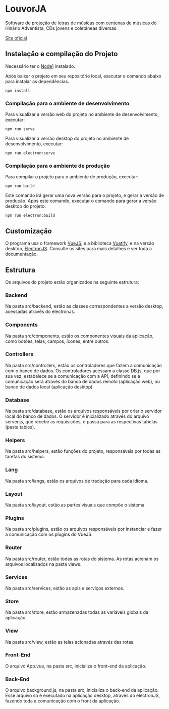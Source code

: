 # LouvorJA

Software de projeção de letras de músicas com centenas de músicas do Hinário Adventista, CDs jovens e coletâneas diversas.

[Site oficial](https://louvorja.com.br/)

## Instalação e compilação do Projeto

Necessário ter o [Node](https://nodejs.org/)] instalado.

Após baixar o projeto em seu repositório local, executar o comando abaixo para instalar as dependências.
```
npm install
```

### Compilação para o ambiente de desenvolvimento
Para visualizar a versão web do projeto no ambiente de desenvolvimento, executar:
```
npm run serve
```

Para visualizar a versão desktop do projeto no ambiente de desenvolvimento, executar:
```
npm run electron:serve
```

### Compilação para o ambiente de produção
Para compilar o projeto para o ambiente de produção, executar:
```
npm run build
```

Este comando irá gerar uma nova versão para o projeto, e gerar a versão de produção. Após este comando, executar o comando para gerar a versão desktop do projeto:
```
npm run electron:build
```

## Customização
O programa usa o framework [VueJS](https://cli.vuejs.org/), e a biblioteca [Vuetify](https://v2.vuetifyjs.com/), e na versão desktop, [ElectronJS](https://www.electronjs.org/). Consulte os sites para mais detalhes e ver toda a documentação.

## Estrutura
Os arquivos do projeto estão organizados na seguinte estrutura:

### Backend
Na pasta src/backend, estão as classes correspondentes a versão desktop, acessadas através do electronJs.

### Components
Na pasta src/components, estão os componentes visuais da aplicação, como botões, telas, campos, ícones, entre outros.

### Controllers
Na pasta src/controllers, estão os controladores que fazem a comunicação com o banco de dados. Os controladores acessam a classe DB.js, que por sua vez, estabalece se a comunicação com a API, definindo se a comunicação será através do banco de dados remoto (aplicação web), ou banco de dados local (aplicação desktop).

### Database
Na pasta src/database, estão os arquivos responsáveis por criar o servidor local do banco de dados. O servidor é inicializado através do arquivo server.js, que recebe as requisições, e passa para as respectivas tabelas (pasta tables).

### Helpers
Na pasta src/helpers, estão funções do projeto, responsáveis por todas as tarefas do sistema.

### Lang
Na pasta src/langs, estão os arquivos de tradução para cada idioma.

### Layout
Na pasta src/layout, estão as partes visuais que compõe o sistema.

### Plugins
Na pasta src/plugins, estão os arquivos responsáveis por instanciar e fazer a comunicação com os plugins do VueJS.

### Router
Na pasta src/router, estão todas as rotas do sistema. As rotas acionam os arquivos localizados na pasta views.

### Services
Na pasta src/services, estão as apis e serviços externos.

### Store
Na pasta src/store, estão armazenadas todas as variáveis globais da aplicação.

### View
Na pasta src/view, estão as telas acionadas através das rotas.

### Front-End
O arquivo App.vue, na pasta src, inicializa o front-end da aplicação.

### Back-End
O arquivo background.js, na pasta src, inicializa o back-end da aplicação. Esse arquivo só é executado na aplicação desktop, através do electronJS, fazendo toda a comunicação com o front da aplicação.

